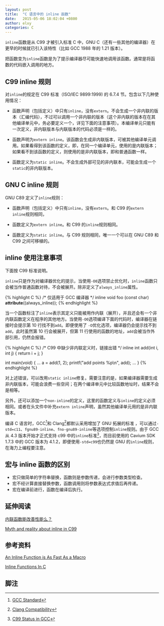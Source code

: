 ```yaml
---
layout: post
title:  "C 语言中的 inline 函数"
date:   2015-05-06 18:02:04 +0800
author: elxy
categories: C
---
```


`inline`函数是从 C99 才被引入标准 C 中，GNU C（还有一些其他的编译器）在更早的时候就已引入该特性（比如 GCC 1988 年的 1.21 版本）。

把函数变为`inline`函数是为了提示编译器尽可能快速地调用该函数。通常是将函数的代码嵌入调用的地方。

C99 inline 规则
---------------

对`inline`的规定在 C99 标准（ISO/IEC 9899:1999) 的 6.7.4 节。包含以下几种使用情况：

 - 函数声明（包括定义）中只有`inline`，没有`extern`。不会生成一个非内联的版本（汇编代码），不过可以调用一个非内联的版本（这个非内联的版本在在其他编译单元中，务必要定义一个，详见下面的注意事项）。本编译单元只能有一次定义，非内联版本与内联版本的代码必须是一样的。

 - 函数声明为`extern inline`。该函数会生成非内联版本，可被其他编译单元调用。如果看得到该函数的定义，即，在同一个编译单元，使用的是内联版本；如果看不到该函数的定义，则使用的是非内联版本，即和普通函数一样。

 - 函数定义为`static inline`。不会生成外部可见的非内联本，可能会生成一个`static`的非内联版本。

GNU C inline 规则
-----------------

GNU C89 定义了`inline`规则：

 - 函数声明（包括定义）中只有`inline`，没有`extern`。和 C99 的`extern inline`规则相同，

 - 函数定义为`extern inline`。和 C99 的`inline`规则相同。

 - 函数定义为`static inline`。与 C99 规则相同，唯一一个可以在 GNU C89 和 C99 之间可移植的。

inline 使用注意事项
-------------------

下面按 C99 标准说明。

`inline`只是作为对编译器优化的提示，当使用`-O0`选项禁止优化时，`inline`函数只会被当作普通函数对待，不会被展开。除非定义了`always_inline`属性。

{% highlight C %}
/* 仅适用于 GCC 编译器 */
inline void foo (const char) __attribute__((always_inline));
{% endhighlight %}

当一个函数标注了`inline`表示其定义只能被用作内联（展开），并且还会有一个非内联函数定义在程序的其他地方。当使用`-O0`选项编译下面的代码时，编译器在链接时会提示第 10 行找不到`add`。即便使用了 `-O`优化选项，编译器仍会提示找不到`add`，此时虽然第 10 行会被展开，但第 11 行使用的函数的地址，`add`会被当作外部引用，仍然会报错。

{% highlight C %}
/* C99 中缺少非内联定义时，链接出错 */
inline int add(int i, int j)
{
    return i + j;
}

int main(void)
{
...
    a = add(1, 2);
    printf("add points %p\n", add);
...
}
{% endhighlight %}

对上述错误，可以改用`static inline`修复。需要注意的是，如果编译器需要生成非内联版本，可能会浪费一些空间；在两个编译单元中比较函数地址时，结果不会是相等。

另外，还可以添加一个`non-inline`的定义，这里的函数定义与`inline`的定义必须相同。或者在头文件中补充`extern inline`声明，虽然其他编译单元用的是非内联版本。

编译 C 语言时，GCC[^gccstd]和 Clang[^clangstd]都默认采用增加了 GNU 拓展的标准
，可以通过`-std=c11`、`fgnu89-inline`、`fno-gnu89-inline`等选项控制`inline`规则。由于 GCC 从 4.3 版本开始才正式支持 c99 中的`inline`标准[^c99status]，而目前使用的 Cavium SDK 1.7.3 中的 GCC 版本为 4.1.2，即便使用`-std=c99`也仍然是 GNU 的`inline`规则，在海力上编程要注意。

宏与 inline 函数的区别
----------------------

 - 宏只做简单的字符串替换，函数则是参数传递，会进行参数类型检查。
 - 宏不经计算直接替换参数，函数调用则将参数表达式求值后再传递。
 - 宏在编译前进行，函数在编译后执行。

延伸阅读
--------

[内联函数能改善性能么？][1]

[Myth and reality about inline in C99][2]

参考资料
--------

[An Inline Function is As Fast As a Macro][3]

[Inline Functions In C][4]

脚注
----

 [^gccstd]: [GCC Standard][5]

 [^clangstd]: [Clang Compatibility][6]

 [^c99status]: [C99 Status in GCC][7]
 
 [1]: http://www.sunistudio.com/cppfaq/inline-functions.html#[9.3]
 
 [2]: https://gustedt.wordpress.com/2010/11/29/myth-and-reality-about-inline-in-c99/
 
 [3]: https://gcc.gnu.org/onlinedocs/gcc/Inline.html
 
 [4]: http://www.greenend.org.uk/rjk/tech/inline.html
 
 [5]: https://gcc.gnu.org/onlinedocs/gcc/Standards.html
 
 [6]: http://clang.llvm.org/compatibility.html
 
 [7]: https://gcc.gnu.org/c99status.html
